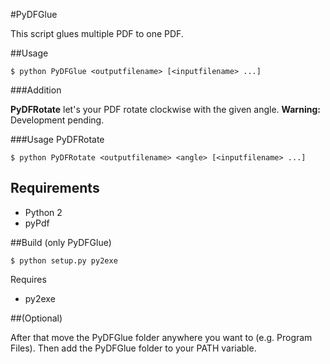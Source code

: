 #PyDFGlue

This script glues multiple PDF to one PDF.


##Usage

    $ python PyDFGlue <outputfilename> [<inputfilename> ...]
    

###Addition

**PyDFRotate** let's your PDF rotate clockwise with the given angle.
**Warning:** Development pending.

###Usage PyDFRotate

	$ python PyDFRotate <outputfilename> <angle> [<inputfilename> ...]

Requirements
------------

* Python 2
* pyPdf


##Build (only PyDFGlue)

    $ python setup.py py2exe

Requires

* py2exe

##(Optional)

After that move the PyDFGlue folder anywhere you want to (e.g. Program Files).
Then add the PyDFGlue folder to your PATH variable.